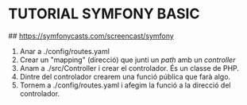 # TUTORIAL SYMFONY BASIC

## https://symfonycasts.com/screencast/symfony

1. Anar a ./config/routes.yaml
2. Crear un "mapping" (direcció) que junti un _path_ amb un _controller_
3. Anam a ./src/Controller i crear el controlador. És un classe de PHP.
4. Dintre del controlador crearem una funció pública que farà algo.
5. Tornem a ./config/routes.yaml i afegim la funció a la direcció del controlador.
